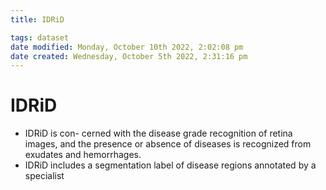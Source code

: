 ```yaml
---
title: IDRiD

tags: dataset 
date modified: Monday, October 10th 2022, 2:02:08 pm
date created: Wednesday, October 5th 2022, 2:31:16 pm
---
```


# IDRiD
- IDRiD is con- cerned with the disease grade recognition of retina images, and the presence or absence of diseases is recognized from exudates and hemorrhages.
- IDRiD includes a segmentation label of disease regions annotated by a specialist



